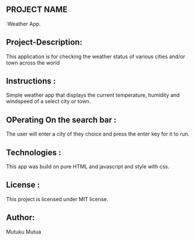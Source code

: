 ## PROJECT NAME 
:Weather App.

## Project-Description: 
This application is for checking the weather status of various cities and/or town across the world

## Instructions :
Simple weather app that displays the current temperature, humidity  and windspeed of a select city or town.

## OPerating On the search bar :
The user will enter a city of they choice and press the enter key for it to run.

## Technologies :
This app was build on pure HTML and javascript and style with css.

## License :
This project is licensed under MIT license.

## Author:
 Mutuku Mutua
